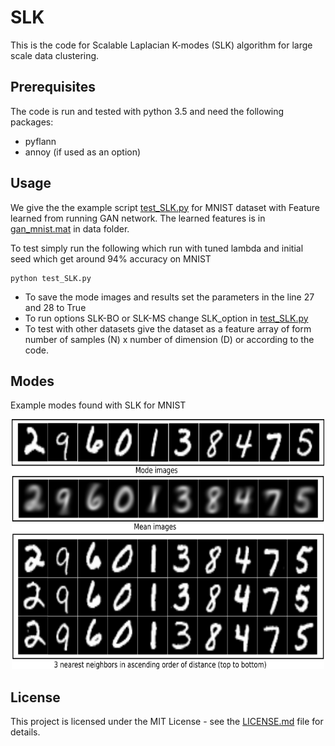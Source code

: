 # SLK

This is the code for Scalable Laplacian K-modes (SLK) algorithm for large scale data clustering.

## Prerequisites

The code is run and tested with python 3.5 and need the following packages:

- pyflann
- annoy (if used as an option)

## Usage

We give the the example script [test_SLK.py](test_SLK.py) for MNIST dataset with Feature learned from running GAN network. The learned features is in [gan_mnist.mat](gan_mnist.mat) in data folder.  

To test simply run the following which run with tuned lambda and initial seed which get around 94% accuracy on MNIST 
```
python test_SLK.py
```

- To save the mode images and results set the parameters  in the line 27 and 28 to True
- To run options SLK-BO or SLK-MS change SLK_option in [test_SLK.py](test_SLK.py)
- To test with other datasets give the dataset as a feature array of form number of samples (N) x number of dimension (D) or according to the code.

## Modes
Example modes found with SLK for MNIST

<div align="center"><img src="data/mnist_mode_mean.png" alt="" height="400" width="500"/></div>


## License

This project is licensed under the MIT License - see the [LICENSE.md](LICENSE.md) file for details.

